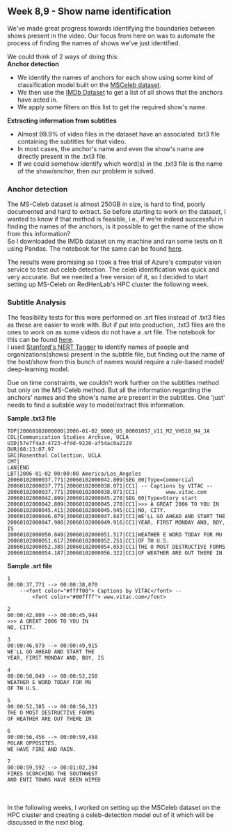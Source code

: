 ## Week 8,9 - Show name identification
We've made great progress towards identifying the boundaries between shows present in the video. Our focus from here on was to automate the process of finding the names of shows we've just identified.<br>

We could think of 2 ways of doing this:
<br><b>Anchor detection</b>
   * We identify the names of anchors for each show using some kind of classification model built on the <a href="https://megapixels.cc/datasets/msceleb/">MSCeleb dataset</a>.
   * We then use the <a href="https://www.imdb.com/interfaces/">IMDb Dataset</a> to get a list of all shows that the anchors have acted in.
   * We apply some filters on this list to get the required show's name.

<b>Extracting information from subtitles</b>
* Almost 99.9% of video files in the dataset have an associated .txt3 file containing the subtitles for that video.
* In most cases, the anchor's name and even the show's name are directly present in the .txt3 file.
* If we could somehow identify which word(s) in the .txt3 file is the name of the show/anchor, then our problem is solved.

### Anchor detection
The MS-Celeb dataset is almost 250GB in size, is hard to find, poorly documented and hard to extract. So before starting to work on the dataset, I wanted to know if that method is feasible, i.e., if we're indeed successful in finding the names of the anchors, is it possible to get the name of the show from this information?
<br>
So I downloaded the IMDb dataset on my machine and ran some tests on it using Pandas. The notebook for the same can be found <a href="https://github.com/eonr/ShowSegmentation/blob/master/W6-7-end-show_identification/shows_from_names_W9.ipynb">here</a>.

The results were promising so I took a free trial of Azure's computer vision service to test out celeb detection. The celeb identification was quick and very accurate. But we needed a free version of it, so I decided to start setting up MS-Celeb on RedHenLab's HPC cluster the following week.

### Subtitle Analysis
The feasibility tests for this were performed on .srt files instead of .txt3 files as these are easier to work with. But if put into production, .txt3 files are the ones to work on as some videos do not have a .srt file. The notebook for this can be found <a href="https://github.com/eonr/ShowSegmentation/blob/master/W6-7-end-show_identification/Subtitle%20analysis.ipynb">here</a>.<br> I used <a href="http://www.nltk.org/api/nltk.tag.html?highlight=stanford#nltk.tag.stanford.NERTagger">Stanford's NERT Tagger</a> to identify names of people and organizations(shows) present in the subtitle file, but finding out the name of the host/show from this bunch of names would require a rule-based model/ deep-learning model.

Due on time constraints, we couldn't work further on the subtitles method but only on the MS-Celeb method.
But all the information regarding the anchors' names and the show's name are present in the subtitles. One 'just' needs to find a suitable way to model/extract this information.


<b>Sample .txt3 file</b>
```
TOP|20060102000000|2006-01-02_0000_US_00001057_V11_M2_VHS10_H4_JA
COL|Communication Studies Archive, UCLA
UID|57e7f4a3-4723-4fdd-9220-af54ac0a2129
DUR|08:13:07.97
SRC|Rosenthal Collection, UCLA
CMT|
LAN|ENG
LBT|2006-01-02 00:00:00 America/Los_Angeles
20060102000037.771|20060102000042.809|SEG_00|Type=Commercial
20060102000037.771|20060102000038.071|CC1| -- Captions by VITAC --
20060102000037.771|20060102000038.071|CC1|         www.vitac.com
20060102000042.809|20060102000045.278|SEG_00|Type=Story start
20060102000042.809|20060102000045.278|CC1|>>> A GREAT 2006 TO YOU IN
20060102000045.411|20060102000045.945|CC1|NO, CITY.
20060102000046.079|20060102000047.847|CC1|WE'LL GO AHEAD AND START THE
20060102000047.980|20060102000049.916|CC1|YEAR, FIRST MONDAY AND, BOY, IS
20060102000050.049|20060102000051.517|CC1|WEATHER E WORD TODAY FOR MU
20060102000051.617|20060102000052.251|CC1|OF TH U.S.
20060102000052.385|20060102000054.053|CC1|THE O MOST DESTRUCTIVE FORMS
20060102000054.187|20060102000056.322|CC1|OF WEATHER ARE OUT THERE IN
```

<b>Sample .srt file</b>
```
1
00:00:37,771 --> 00:00:38,070
    --<font color="#ffff00"> Captions by VITAC</font> --     
        <font color="#00ffff"> www.vitac.com</font>          

2
00:00:42,809 --> 00:00:45,944
>>> A GREAT 2006 TO YOU IN      
NO, CITY.                       

3
00:00:46,079 --> 00:00:49,915
WE'LL GO AHEAD AND START THE    
YEAR, FIRST MONDAY AND, BOY, IS 

4
00:00:50,049 --> 00:00:52,250
WEATHER E WORD TODAY FOR MU     
OF TH U.S.                      

5
00:00:52,385 --> 00:00:56,321
THE O MOST DESTRUCTIVE FORMS    
OF WEATHER ARE OUT THERE IN     

6
00:00:56,456 --> 00:00:59,458
POLAR OPPOSITES.                
WE HAVE FIRE AND RAIN.          

7
00:00:59,592 --> 00:01:02,394
FIRES SCORCHING THE SOUTHWEST   
AND ENTI TOWNS HAVE BEEN WIPED
```
<br><br>In the following weeks, I worked on setting up the MSCeleb dataset on the HPC cluster and creating a celeb-detection model out of it which will be discussed in the next blog.
